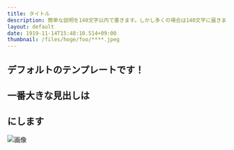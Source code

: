 ```yaml
---
title: タイトル
description: 簡単な説明を140文字以内で書きます。しかし多くの場合は140文字に届きません。
layout: default
date: 1919-11-14T15:48:10.514+09:00
thumbnail: /files/hoge/foo/****.jpeg
---
```


## デフォルトのテンプレートです！

## 一番大きな見出しは<h2>にします

![画像](/files/hoge/foo/****.jpeg)